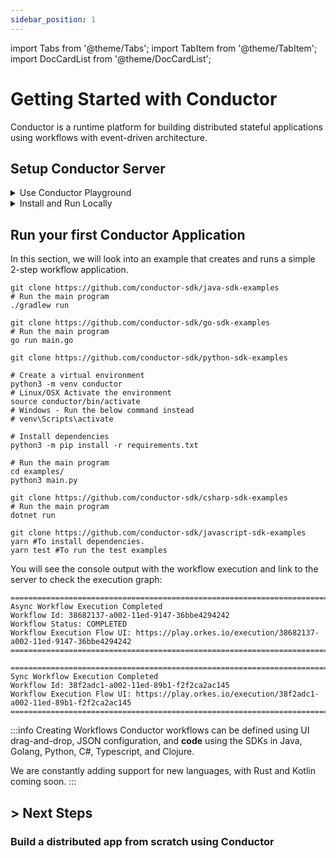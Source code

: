 ```yaml
---
sidebar_position: 1
---
```

import Tabs from '@theme/Tabs';
import TabItem from '@theme/TabItem';
import DocCardList from '@theme/DocCardList';

# Getting Started with Conductor
Conductor is a runtime platform for building distributed stateful applications using workflows with event-driven architecture.

## Setup Conductor Server

<details><summary>Use Conductor Playground</summary>
<p>
The Playground is the easiest way to get started; that provides a fully featured enterprise version of Conductor. 
<br/>
In order to use the playground, authorization keys are required, which you can generate quickly by following the steps below:

1. Login to [Playground](https://play.orkes.io/)
2. Navigate to **Access Control > Applications** from the left menu.
3. Click **Create Application**, and provide an app name.
4. Once the application is created, navigate to the **Actions** section and click the edit button.
5. Click __Create Access Key__ to create the KEY and SECRET.  A dialog box opens with the newly generated Key and Secret.

:::info
Ensure to copy and store the Key and Secret in a safe location, as they would be displayed only once.
:::

#### Setup environment variables
```shell
export KEY=<Your KEY>
export SECRET=<Your SECRET>
export CONDUCTOR_SERVER_URL=https://play.orkes.io/api
```
</p>
</details>

<details><summary>Install and Run Locally</summary>
<p>

#### Pre-requisites: `Docker`
Run the following command on the Unix, Linux, or Mac OSX to download the container and start.
```shell
curl https://raw.githubusercontent.com/orkes-io/orkes-conductor-community/main/scripts/run_local.sh | sh
```

Alternatively, you can also run the container command explicitly:
```shell
docker run --init -p 8080:8080 -p 1234:5000 --mount source=redis,target=/redis \
--mount source=postgres,target=/pgdata orkesio/orkes-conductor-community-standalone:latest
```

#### Setup environment variables
```shell
export CONDUCTOR_SERVER_URL=http://localhost:8080/api
```

</p>
</details>


## Run your first Conductor Application
In this section, we will look into an example that creates and runs a simple 2-step workflow application.

<Tabs>
<TabItem value="Java" label="Java">

```shell
git clone https://github.com/conductor-sdk/java-sdk-examples
# Run the main program
./gradlew run

```
</TabItem>
<TabItem value="Golang" label="Golang">

```shell
git clone https://github.com/conductor-sdk/go-sdk-examples
# Run the main program
go run main.go
```
</TabItem>
<TabItem value="Python" label="Python">

```shell
git clone https://github.com/conductor-sdk/python-sdk-examples

# Create a virtual environment
python3 -m venv conductor
# Linux/OSX Activate the environment
source conductor/bin/activate
# Windows - Run the below command instead
# venv\Scripts\activate

# Install dependencies
python3 -m pip install -r requirements.txt

# Run the main program
cd examples/
python3 main.py

```
</TabItem>
<TabItem value="CSharp" label="CSharp">

```shell
git clone https://github.com/conductor-sdk/csharp-sdk-examples
# Run the main program
dotnet run
```
</TabItem>
<TabItem value="Javascript" label="Javascript">

```shell
git clone https://github.com/conductor-sdk/javascript-sdk-examples
yarn #To install dependencies.
yarn test #To run the test examples
```
</TabItem>
<TabItem value="Clojure" label="Clojure">
</TabItem>
</Tabs>

You will see the console output with the workflow execution and link to the server to check the execution graph:

```shell
=======================================================================================
Async Workflow Execution Completed
Workflow Id: 38682137-a002-11ed-9147-36bbe4294242
Workflow Status: COMPLETED
Workflow Execution Flow UI: https://play.orkes.io/execution/38682137-a002-11ed-9147-36bbe4294242
=======================================================================================

=======================================================================================
Sync Workflow Execution Completed
Workflow Id: 38f2adc1-a002-11ed-89b1-f2f2ca2ac145
Workflow Execution Flow UI: https://play.orkes.io/execution/38f2adc1-a002-11ed-89b1-f2f2ca2ac145
=======================================================================================

```
:::info Creating Workflows
Conductor workflows can be defined using UI drag-and-drop, JSON configuration, and **code** using the SDKs in Java, Golang, Python, C#, Typescript, and Clojure.

We are constantly adding support for new languages, with Rust and Kotlin coming soon.
:::

## > Next Steps

### Build a distributed app from scratch using Conductor
<DocCardList />
